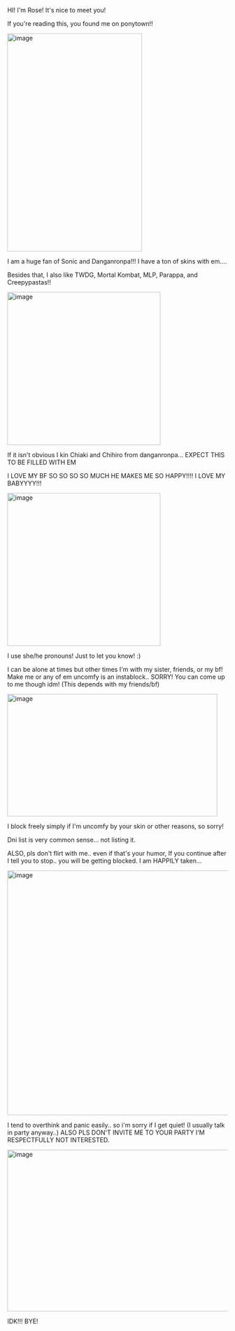 HI! I'm Rose! It's nice to meet you!

If you're reading this, you found me on ponytown!!

<img width="308" height="499" alt="image" src="https://github.com/user-attachments/assets/4705d1e7-62c2-4a2d-acd4-f44deb815499" />


I am a huge fan of Sonic and Danganronpa!!! I have a ton of skins with em....

Besides that, I also like TWDG, Mortal Kombat, MLP, Parappa, and Creepypastas!! 

<img width="350" height="350" alt="image" src="https://github.com/user-attachments/assets/82a5178b-8256-443b-a97f-11cb9290e995" />

If it isn't obvious I kin Chiaki and Chihiro from danganronpa... EXPECT THIS TO BE FILLED WITH EM 

I LOVE MY BF SO SO SO SO MUCH HE MAKES ME SO HAPPY!!!! I LOVE MY BABYYYY!!!

<img width="350" height="350" alt="image" src="https://github.com/user-attachments/assets/e5fbc295-78dc-4707-9749-a8f81136dbb1" />

I use she/he pronouns! Just to let you know! :)

I can be alone at times but other times I'm with my sister, friends, or my bf! Make me or any of em uncomfy is an instablock.. SORRY! You can come up to me though idm! (This depends with my friends/bf)

<img width="480" height="280" alt="image" src="https://github.com/user-attachments/assets/c4a38a56-51c6-4695-9409-68d8915b84fc" />


I block freely simply if I'm uncomfy by your skin or other reasons, so sorry!

Dni list is very common sense... not listing it.

ALSO, pls don't flirt with me.. even if that's your humor, If you continue after I tell you to stop.. you will be getting blocked. I am HAPPILY taken...

<img width="960" height="560" alt="image" src="https://github.com/user-attachments/assets/1f871a74-1539-4a87-a618-bf037da6bd13" />


I tend to overthink and panic easily.. so i'm sorry if I get quiet! (I usually talk in party anyway..) ALSO PLS DON'T INVITE ME TO YOUR PARTY I'M RESPECTFULLY NOT INTERESTED.

<img width="640" height="370" alt="image" src="https://github.com/user-attachments/assets/f50dadf8-2fb0-48dc-8d2f-1a09219b728e" />

IDK!!! BYE!
